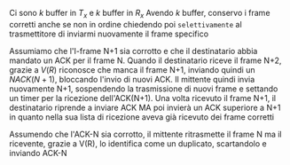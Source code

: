 Ci sono $k$ buffer in $T_x$ e $k$ buffer in $R_x$
Avendo $k$ buffer, conservo i frame corretti anche se non in ordine chiedendo poi `selettivamente` al trasmettitore di inviarmi nuovamente il frame specifico

Assumiamo che l'I-frame N+1 sia corrotto e che il destinatario abbia mandato un ACK per il frame N. 
Quando il destinatario riceve il frame N+2, grazie a $V(R)$ riconosce che manca il frame N+1, inviando quindi un $NACK(N+1)$, bloccando l'invio di nuovi ACK.
Il mittente quindi invia nuovamente N+1, sospendendo la trasmissione di nuovi frame e settando un timer per la ricezione dell'ACK(N+1).
Una volta ricevuto il frame N+1, il destinatario riprende a inviare ACK MA poi invierà un ACK superiore a N+1 in quanto nella sua lista di ricezione aveva già ricevuto dei frame corretti

Assumendo che l'ACK-N sia corrotto, il mittente ritrasmette il frame N ma il ricevente, grazie a V(R), lo identifica come un duplicato, scartandolo e inviando ACK-N